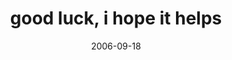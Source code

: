 ---
layout: base.njk
title : 'good luck, i hope it helps' 
view_title : 'good luck, i hope it helps' 
year : '2006' 
date : '2006-09-18' 
img_file : '/drawing/goodluckihopeithelps.png' 
html_file : 'goodluckihopeithelps' 
next_html : 'ithinkitsworthit.html' 
year_order : '253' 
permalink : "title/{{html_file}}.html"
---